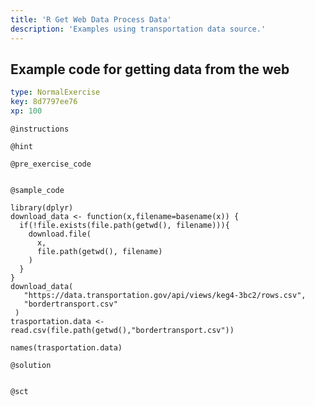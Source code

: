 ```yaml
---
title: 'R Get Web Data Process Data'
description: 'Examples using transportation data source.'
---
```


## Example code for getting data from the web

```yaml
type: NormalExercise
key: 8d7797ee76
xp: 100
```



`@instructions`


`@hint`


`@pre_exercise_code`
```{r}

```

`@sample_code`
```{r}
library(dplyr)
download_data <- function(x,filename=basename(x)) {
  if(!file.exists(file.path(getwd(), filename))){
	download.file(
	  x,
	  file.path(getwd(), filename)
	)    
  }
}
download_data(
   "https://data.transportation.gov/api/views/keg4-3bc2/rows.csv",
   "bordertransport.csv"
 )
trasportation.data <- read.csv(file.path(getwd(),"bordertransport.csv"))

names(trasportation.data)
```

`@solution`
```{r}

```

`@sct`
```{r}

```
